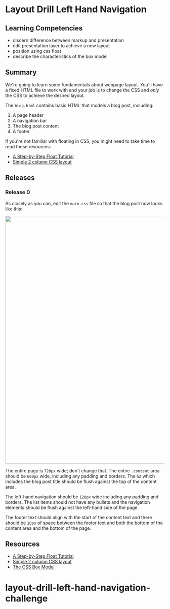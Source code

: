 # Layout Drill Left Hand Navigation

## Learning Competencies

* discern difference between markup and presentation
* edit presentation layer to achieve a new layout
* position using css float
* describe the characteristics of the box model

## Summary

We're going to learn some fundamentals about webpage layout.  You'll have a
fixed HTML file to work with and your job is to change the CSS and *only* the
CSS to achieve the desired layout.

The `blog.html` contains basic HTML that models a blog post, including:

1. A page header
2. A navigation bar
3. The blog post content
4. A footer

If you're not familiar with floating in CSS, you might need to take time to read these resources:

* [A Step-by-Step Float Tutorial][]
* [Simple 2 column CSS layout][]

## Releases

### Release 0

As closely as you can, edit the `main.css` file so that the blog post now looks like this:

<a href="http://f.cl.ly/items/3j0W3Q0M0O2X2N160j13/Screen%20Shot%202013-02-16%20at%207.12.18%20PM.png" target="_blank"><img src="http://f.cl.ly/items/3j0W3Q0M0O2X2N160j13/Screen%20Shot%202013-02-16%20at%207.12.18%20PM.png" width="780"></a>

The entire page is `720px` wide; don't change that.  The entire `.content` area
should be `600px` wide, including any padding and borders.  The `h2` which
includes the blog post title should be flush against the top of the content
area.

The left-hand navigation should be `120px` wide including any padding and
borders.  The list items should not have any bullets and the navigation
elements should be flush against the left-hand side of the page.

The footer text should align with the start of the content text and there
should be `20px` of space between the footer text and both the bottom of the
content area and the bottom of the page.

## Resources

* [A Step-by-Step Float Tutorial][]
* [Simple 2 column CSS layout][]
* [The CSS Box Model][]

[A Step-by-Step Float Tutorial]: http://css.maxdesign.com.au/floatutorial/.
[Simple 2 column CSS layout]: http://www.456bereastreet.com/lab/developing_with_web_standards/csslayout/2-col/
[The CSS Box Model]: http://css-tricks.com/the-css-box-model/
# layout-drill-left-hand-navigation-challenge
